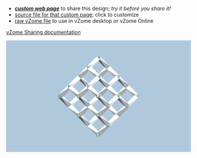 
 - [***custom web page***][post] to share this design; *try it before you share it!*
 - [source file for that custom page][source]; click to customize
 - [raw vZome file][raw] to use in vZome desktop or vZome Online

[vZome Sharing documentation](https://vzome.github.io/vzome/sharing.html#how-it-works)

![Image](<Diamond-Lattice-all-tetrahedral-hubs.png>)


[post]: <https://John-Kostick.github.io/vzome-sharing/2021/12/10/Diamond-Lattice-all-tetrahedral-hubs-23-31-48.html>
[source]: <https://github.com/John-Kostick/vzome-sharing/edit/main/_posts/2021-12-10-Diamond-Lattice-all-tetrahedral-hubs-23-31-48.md>
[raw]: <https://raw.githubusercontent.com/John-Kostick/vzome-sharing/main/2021/12/10/23-31-48-Diamond-Lattice-all-tetrahedral-hubs/Diamond-Lattice-all-tetrahedral-hubs.vZome>